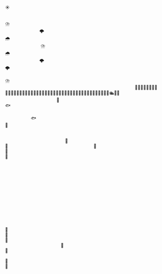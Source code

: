                        ☀️                                                                      
  ⛈️                                          🌩️    🌧️                                          
⛈️              🌧️                                          🌩️  🌩️                              
                              ⛈️                                                                
🌊🌊🌊🌊🌊🌊🌊🌊🌊🌊🌊🌊🌊🌊🌊🌊🌊🌊🌊🌊🌊🌊🌊🌊🌊🌊🌊🌊🌊🌊🌊🌊🌊🌊🌊🌊🌊🌊🌊🌊🌊🌊🌊🌊🛶🛳🌊🌊
            🐠                🐟                                                                
      🐟                      🐙                                                                
                                                  🐡                🐬                    🐠    
🦐          🦭                                                                                  
                                                                                                
                                                                                                
                                                                                                
                                                      🦀                                  🪸    
  🌿                                                🪸    🪸                                    
                                  🦞              🦪                                            
